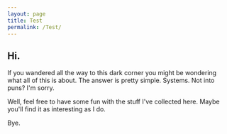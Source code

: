```yaml
---
layout: page
title: Test
permalink: /Test/
---
```


## Hi.

If you wandered all the way to this dark corner you might be wondering what all of this is about. The answer is pretty simple. Systems.
Not into puns? I'm sorry.

Well, feel free to have some fun with the stuff I've collected here. Maybe you'll find it as interesting as I do.

Bye.
